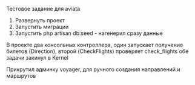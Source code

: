 Тестовое задание для aviata

1) Развернуть проект
2) Запустить миграции
3) Запустить php artisan db:seed - нагенерил сразу данные

В проекте два консольных контроллера, один запускает получение билетов (Direction), второй (CheckFlights) проверяет check_flights
обе задачи закинул в Kernel



Прикрутил админку voyager, для ручного создания направлений и маршрутов
